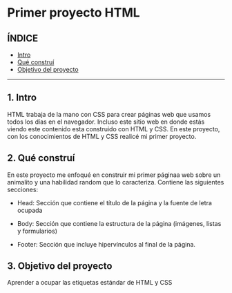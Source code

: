 # Primer proyecto HTML

## ÍNDICE

* [Intro](#)
* [Qué construí](#)
* [Objetivo del proyecto](#)

 ****

  ## 1. Intro
  HTML trabaja de la mano con CSS para crear páginas web que usamos todos los días en el navegador. Incluso este sitio web en donde estás viendo este contenido esta construido con HTML y CSS. En este proyecto, con los conocimientos de HTML y CSS realicé mi primer proyecto.

   ## 2. Qué construí
  En este proyecto me enfoqué en construir mi primer páginaa web sobre un animalito y una habilidad random que lo caracteriza. Contiene las siguientes secciones:
  
  * Head: Sección que contiene el título de la página y la fuente de letra ocupada
  
  * Body: Sección que contiene la estructura de la página (imágenes, listas y formularios)
  
  * Footer: Sección que incluye hipervínculos al final de la página.

  ## 3. Objetivo del proyecto
  Aprender a ocupar las etiquetas estándar de HTML y CSS
